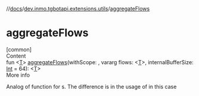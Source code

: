 //[docs](../../index.md)/[dev.inmo.tgbotapi.extensions.utils](index.md)/[aggregateFlows](aggregate-flows.md)



# aggregateFlows  
[common]  
Content  
fun <[T](aggregate-flows.md)> [aggregateFlows](aggregate-flows.md)(withScope: , vararg flows: <[T](aggregate-flows.md)>, internalBufferSize: [Int](https://kotlinlang.org/api/latest/jvm/stdlib/kotlin/-int/index.html) = 64): <[T](aggregate-flows.md)>  
More info  


Analog of  function for s. The difference is in the usage of  in this case

  



